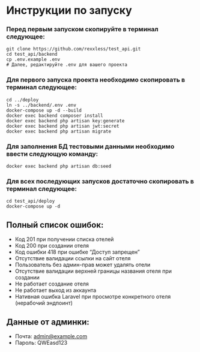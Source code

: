 # Инструкции по запуску
<h3>Перед первым запуском скопируйте в терминал следующее:</h3>

```shell
git clone https://github.com/rexxless/test_api.git
cd test_api/backend
cp .env.example .env
# Далее, редактируйте .env для вашего проекта
```

<h3>Для первого запуска проекта необходимо скопировать в терминал следующее:</h3>

```shell
cd ../deploy
ln -s ../backend/.env .env
docker-compose up -d --build
docker exec backend composer install
docker exec backend php artisan key:generate
docker exec backend php artisan jwt:secret
docker exec backend php artisan migrate
```


<h3> Для заполнения БД тестовыми данными необходимо ввести следующую команду: </h3>

```shell
docker exec backend php artisan db:seed
```

<h3> Для всех последующих запусков достаточно скопировать в терминал следующее: </h3>

```shell
cd test_api/deploy
docker-compose up -d
```

<h2>Полный список ошибок:</h2>
<ul>
<li>Код 201 при получении списка отелей</li>
<li>Код 200 при создании отеля</li>
<li>Код ошибки 418 при ошибке “Доступ запрещен”</li>
<li>Отсутствие валидации ссылки на сайт отеля</li>
<li>Пользователь без админ-прав может удалять отели</li>
<li>Отсутствие валидации верхней границы названия отеля при создании</li>
<li>Не работает создание отеля
<li>Не работает выход из аккаунта</li>
<li>Нативная ошибка Laravel при просмотре конкретного отеля (нерабочий эндпоинт)</li>
</ul> 

<h2>Данные от админки:<br> </h2>

* Почта: admin@example.com
* Пароль: QWEasd123









